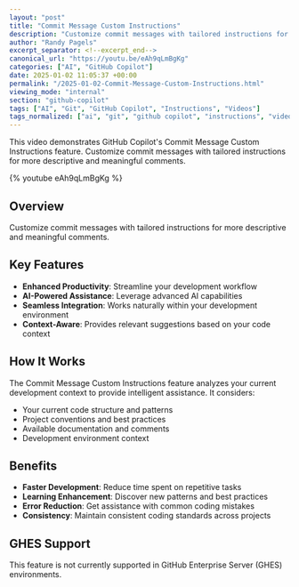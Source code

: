 ```yaml
---
layout: "post"
title: "Commit Message Custom Instructions"
description: "Customize commit messages with tailored instructions for more descriptive and meaningful comments."
author: "Randy Pagels"
excerpt_separator: <!--excerpt_end-->
canonical_url: "https://youtu.be/eAh9qLmBgKg"
categories: ["AI", "GitHub Copilot"]
date: 2025-01-02 11:05:37 +00:00
permalink: "/2025-01-02-Commit-Message-Custom-Instructions.html"
viewing_mode: "internal"
section: "github-copilot"
tags: ["AI", "Git", "GitHub Copilot", "Instructions", "Videos"]
tags_normalized: ["ai", "git", "github copilot", "instructions", "videos"]
---
```


This video demonstrates GitHub Copilot's Commit Message Custom Instructions feature. Customize commit messages with tailored instructions for more descriptive and meaningful comments.<!--excerpt_end-->

{% youtube eAh9qLmBgKg %}

## Overview

Customize commit messages with tailored instructions for more descriptive and meaningful comments.

## Key Features

- **Enhanced Productivity**: Streamline your development workflow
- **AI-Powered Assistance**: Leverage advanced AI capabilities
- **Seamless Integration**: Works naturally within your development environment
- **Context-Aware**: Provides relevant suggestions based on your code context

## How It Works

The Commit Message Custom Instructions feature analyzes your current development context to provide intelligent assistance. It considers:

- Your current code structure and patterns
- Project conventions and best practices
- Available documentation and comments
- Development environment context

## Benefits

- **Faster Development**: Reduce time spent on repetitive tasks
- **Learning Enhancement**: Discover new patterns and best practices
- **Error Reduction**: Get assistance with common coding mistakes
- **Consistency**: Maintain consistent coding standards across projects

## GHES Support

This feature is not currently supported in GitHub Enterprise Server (GHES) environments.
